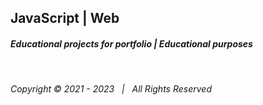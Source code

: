## JavaScript | Web
#### _Educational projects for portfolio | Educational purposes_
&nbsp;  
###### Copyright © 2021 - 2023 &nbsp;   | &nbsp;   All Rights Reserved